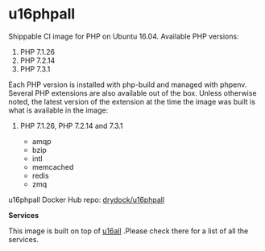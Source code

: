 u16phpall
===============

Shippable CI image for PHP on Ubuntu 16.04. Available PHP versions:

  1. PHP 7.1.26
  2. PHP 7.2.14
  3. PHP 7.3.1
  
  

Each PHP version is installed with php-build and managed with phpenv. Several 
PHP extensions are also available out of the box. Unless otherwise noted, the 
latest version of the extension at the time the image was built is what is 
available in the image:

  1. PHP 7.1.26, PHP 7.2.14 and 7.3.1

      * amqp
      * bzip
      * intl
      * memcached
      * redis
      * zmq
      
u16phpall Docker Hub repo: [drydock/u16phpall](https://hub.docker.com/r/drydock/u16phpall/)

**Services**

This image is built on top of [u16all](https://github.com/dry-dock/u16all) .Please check 
there for a list of all the services.
